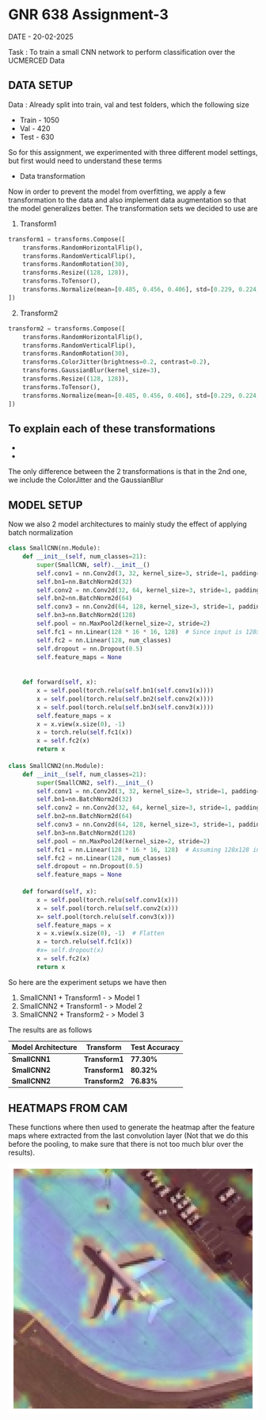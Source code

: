# GNR 638 Assignment-3

DATE - 20-02-2025

Task : To train a small CNN network to perform classification over the UCMERCED Data

## DATA SETUP

Data : Already split into train, val and test folders, which the following size
- Train - 1050
- Val - 420
- Test - 630

So for this assignment, we experimented with three different model settings, but first would need to understand these terms

- Data transformation

Now in order to prevent the model from overfitting, we apply a few transformation to the data and also implement data augmentation so that the model generalizes better. The transformation sets we decided to use are

1) Transform1
```python
transform1 = transforms.Compose([
    transforms.RandomHorizontalFlip(),
    transforms.RandomVerticalFlip(),  
    transforms.RandomRotation(30),  
    transforms.Resize((128, 128)),  
    transforms.ToTensor(),  
    transforms.Normalize(mean=[0.485, 0.456, 0.406], std=[0.229, 0.224, 0.225])
])
```

2) Transform2
```python
transform2 = transforms.Compose([
    transforms.RandomHorizontalFlip(),
    transforms.RandomVerticalFlip(),  
    transforms.RandomRotation(30),  
    transforms.ColorJitter(brightness=0.2, contrast=0.2),
    transforms.GaussianBlur(kernel_size=3),
    transforms.Resize((128, 128)),  
    transforms.ToTensor(),  
    transforms.Normalize(mean=[0.485, 0.456, 0.406], std=[0.229, 0.224, 0.225])
])
```

To explain each of these transformations
- 
- 
- 

The only difference between the 2 transformations is that in the 2nd one, we include the ColorJitter and the GaussianBlur

## MODEL SETUP

Now we also 2 model architectures to mainly study the effect of applying batch normalization

```python
class SmallCNN(nn.Module):
    def __init__(self, num_classes=21):
        super(SmallCNN, self).__init__()
        self.conv1 = nn.Conv2d(3, 32, kernel_size=3, stride=1, padding=1)
        self.bn1=nn.BatchNorm2d(32)
        self.conv2 = nn.Conv2d(32, 64, kernel_size=3, stride=1, padding=1)
        self.bn2=nn.BatchNorm2d(64)
        self.conv3 = nn.Conv2d(64, 128, kernel_size=3, stride=1, padding=1)
        self.bn3=nn.BatchNorm2d(128)
        self.pool = nn.MaxPool2d(kernel_size=2, stride=2)
        self.fc1 = nn.Linear(128 * 16 * 16, 128)  # Since input is 128x128
        self.fc2 = nn.Linear(128, num_classes)
        self.dropout = nn.Dropout(0.5) 
        self.feature_maps = None


    def forward(self, x):
        x = self.pool(torch.relu(self.bn1(self.conv1(x))))
        x = self.pool(torch.relu(self.bn2(self.conv2(x))))
        x = self.pool(torch.relu(self.bn3(self.conv3(x))))
        self.feature_maps = x
        x = x.view(x.size(0), -1)  
        x = torch.relu(self.fc1(x))
        x = self.fc2(x)
        return x

class SmallCNN2(nn.Module):
    def __init__(self, num_classes=21):
        super(SmallCNN2, self).__init__()
        self.conv1 = nn.Conv2d(3, 32, kernel_size=3, stride=1, padding=1)
        self.bn1=nn.BatchNorm2d(32)
        self.conv2 = nn.Conv2d(32, 64, kernel_size=3, stride=1, padding=1)
        self.bn2=nn.BatchNorm2d(64)
        self.conv3 = nn.Conv2d(64, 128, kernel_size=3, stride=1, padding=1)
        self.bn3=nn.BatchNorm2d(128)
        self.pool = nn.MaxPool2d(kernel_size=2, stride=2)
        self.fc1 = nn.Linear(128 * 16 * 16, 128)  # Assuming 128x128 input images
        self.fc2 = nn.Linear(128, num_classes)
        self.dropout = nn.Dropout(0.5) 
        self.feature_maps = None

    def forward(self, x):
        x = self.pool(torch.relu(self.conv1(x)))
        x = self.pool(torch.relu(self.conv2(x)))
        x= self.pool(torch.relu(self.conv3(x)))
        self.feature_maps = x
        x = x.view(x.size(0), -1)  # Flatten
        x = torch.relu(self.fc1(x))
        #x= self.dropout(x) 
        x = self.fc2(x)
        return x
```


So here are the experiment setups we have then

1) SmallCNN1 + Transform1 - > Model 1
2) SmallCNN2 + Transform1 - > Model 2 
3) SmallCNN2 + Transform2 - > Model 3

The results are as follows

| **Model Architecture**    | **Transform**         | **Test Accuracy** |
|------------------|----------------------|---------------------|
|  **SmallCNN1**  | **Transform1**          | **77.30%**         |
|  **SmallCNN2** | **Transform1**          | **80.32%**   |
|  **SmallCNN2** | **Transform2**          | **76.83%**        |


## HEATMAPS FROM CAM

These functions where then used to generate the heatmap after the feature maps where extracted from the last convolution layer (Not that we do this before the pooling, to make sure that there is not too much blur over the results).

![Model 1 Airplane](./Assignment3/images/image3.png)

<!--
### Using image airplane25.jpg


![Model 1 Airplane](./Assignment3/images/image1.png)
Model 1

![Model 2 Airplane](./Assignment3/images/image2.png)
Model 2

![Model 3 Airplane](./Assignment3/images/image3.png)
Model 3

### Using image airplane25.jpg

![Model 1 Airplane](./Assignment3/images/image1.png)
Model 1

![Model 2 Airplane](./Assignment3/images/image2.png)
Model 2

![Model 3 Airplane](./Assignment3/images/image3.png)
Model 3
-->









